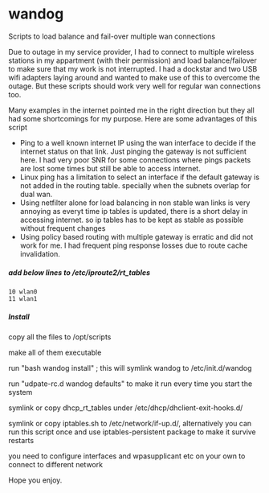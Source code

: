 # wandog
Scripts to load balance and fail-over multiple wan connections

Due to outage in my service provider, I had to connect to multiple wireless stations in my appartment (with their permission) and load balance/failover to make sure that my work is not interrupted.
I had a dockstar and two USB wifi adapters laying around and wanted to make use of this to overcome the outage. But these scripts should work very well for regular wan connections too.

Many examples in the internet pointed me in the right direction but they all had some shortcomings for my purpose. Here are some advantages of this script

- Ping to a well known internet IP using the wan interface to decide if the internet status on that link. Just pinging the gateway is not sufficient here. I had very poor SNR for some connections where pings packets are lost some times but still be able to access internet.
- Linux ping has a limitation to select an interface if the default gateway is not added in the routing table. specially when the subnets overlap for dual wan.
- Using netfilter alone for load balancing in non stable wan links is very annoying as everyt time ip tables is updated, there is a short delay in accessing internet. so ip tables has to be kept as stable as possible without frequent changes
- Using policy based routing with multiple gateway is erratic and did not work for me. I had frequent ping response losses due to route cache invalidation.

##### add below lines to /etc/iproute2/rt_tables
```
10 wlan0
11 wlan1
```
##### Install
copy all the files to /opt/scripts

make all of them executable

run "bash wandog install" ; this will symlink wandog to /etc/init.d/wandog

run "udpate-rc.d wandog defaults" to make it run every time you start the system


symlink or copy dhcp_rt_tables under /etc/dhcp/dhclient-exit-hooks.d/

symlink or copy iptables.sh to /etc/network/if-up.d/, alternatively you can run this script once and use iptables-persistent package to make it survive restarts

you need to configure interfaces and wpasupplicant etc on your own to connect to different network

Hope you enjoy.
